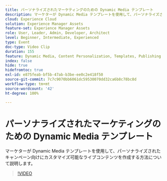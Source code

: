 ```yaml
---
title: パーソナライズされたマーケティングのための Dynamic Media テンプレート
description: マーケターが Dynamic Media テンプレートを使用して、パーソナライズされたキャンペーン向けにカスタマイズ可能なライブコンテンツを作成する方法について説明します。
cloud: Experience Cloud
solution: Experience Manager Assets
feature-set: Experience Manager Assets
role: User, Leader, Admin, Developer, Architect
level: Beginner, Intermediate, Experienced
type: Event
doc-type: Video Clip
duration: 155
feature: Dynamic Media, Content Personalization, Templates, Publishing
index: false
hide: true
hidefromtoc: true
exl-id: e875feab-bf5b-47ab-b3be-ee0c2e418f50
source-git-commit: 7c7c9070bb6061dc59530070dd32ca6b8c78bc8d
workflow-type: tm+mt
source-wordcount: '42'
ht-degree: 100%

---
```


# パーソナライズされたマーケティングのための Dynamic Media テンプレート

マーケターが Dynamic Media テンプレートを使用して、パーソナライズされたキャンペーン向けにカスタマイズ可能なライブコンテンツを作成する方法について説明します。

>[!VIDEO](https://video.tv.adobe.com/v/3459241/?learn=on&enablevpops)
